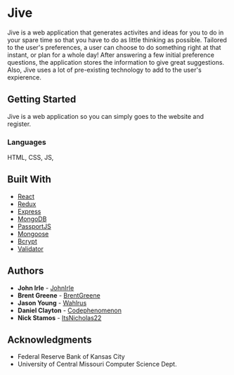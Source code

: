 # Jive

Jive is a web application that generates activites and ideas for you to do in your spare time so that you have to do as little thinking as possible. Tailored to the user's preferences, a user can choose to do something right at that instant, or plan for a whole day! After answering a few initial preference questions, the application stores the information to give great suggestions. Also, Jive uses a lot of pre-existing technology to add to the user's expierence.

## Getting Started

Jive is a web application so you can simply goes to the website and register. 

### Languages
HTML, CSS, JS, 

## Built With

* [React](https://github.com/reactjs/reactjs.org)
* [Redux](https://github.com/reduxjs/redux)
* [Express](https://github.com/expressjs/express)
* [MongoDB](https://github.com/mongodb/mongo) 
* [PassportJS](https://github.com/passport)
* [Mongoose](https://github.com/Automattic/mongoose)
* [Bcrypt](https://github.com/kelektiv/node.bcrypt.js/)
* [Validator](https://github.com/chriso/validator.js/)

## Authors
* **John Irle** - [JohnIrle](https://github.com/JohnIrle)
* **Brent Greene** - [BrentGreene](https://github.com/BrentGreene)
* **Jason Young** - [Wahlrus](https://github.com/Wahlrus)
* **Daniel Clayton** - [Codephenomenon](https://github.com/Codephenomenon)
* **Nick Stamos** - [ItsNicholas22](https://github.com/ItsNicholas22)



## Acknowledgments

* Federal Reserve Bank of Kansas City
* University of Central Missouri Computer Science Dept.



